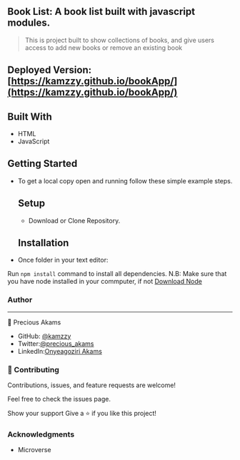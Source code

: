 ## Book List: A book list built with javascript modules.

>This is project built to show collections of books, and give users access to add new books or remove an existing book

## Deployed Version:[https://kamzzy.github.io/bookApp/](https://kamzzy.github.io/bookApp/)

## Built With
* HTML
* JavaScript

## Getting Started

- To get a local copy open and running follow these simple example steps.

   ## Setup

   - Download or Clone Repository.

   ## Installation

 - Once folder in your text editor:

Run `npm install` command to install all dependencies. N.B: Make sure that you have node installed in your commputer, if not [Download Node](https://nodejs.org/en/)


### Author
***
👤 Precious Akams

* GitHub: [@kamzzy](https://github.com/kamzzy)
* Twitter:[@precious_akams](https://twitter.com/precious_akams)
* LinkedIn:[Onyeagoziri Akams](https://www.linkedin.com/in/onyeagoziri-akams/)

### 🤝 Contributing
Contributions, issues, and feature requests are welcome!

Feel free to check the issues page.

Show your support
Give a ⭐️ if you like this project!

### Acknowledgments
* Microverse
